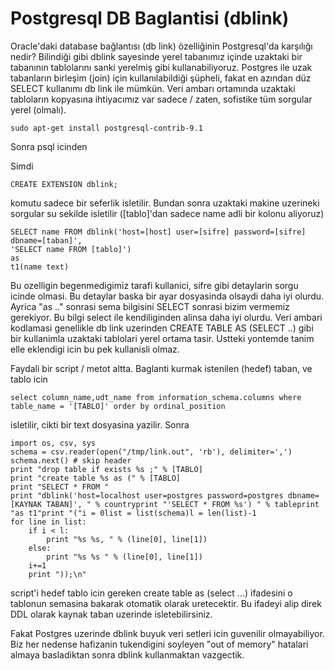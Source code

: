 # Postgresql DB Baglantisi (dblink)

Oracle'daki database bağlantısı (db link) özelliğinin Postgresql'da
karşılığı nedir? Bilindiği gibi dblink sayesinde yerel tabanımız
içinde uzaktaki bir tabanının tablolarını sanki yerelmiş gibi
kullanabiliyoruz. Postgres ile uzak tabanların birleşim (join) için
kullanılabildiği şüpheli, fakat en azından düz SELECT kullanımı db
link ile mümkün. Veri ambarı ortamında uzaktaki tabloların kopyasına
ihtiyacımız var sadece / zaten, sofistike tüm sorgular yerel (olmalı).

```
sudo apt-get install postgresql-contrib-9.1
```

Sonra psql icinden

Simdi

```
CREATE EXTENSION dblink;
```

komutu sadece bir seferlik isletilir. Bundan sonra uzaktaki makine uzerineki sorgular su sekilde isletilir ([tablo]'dan sadece name adli bir kolonu aliyoruz)

```
SELECT name FROM dblink('host=[host] user=[sifre] password=[sifre] dbname=[taban]', 
'SELECT name FROM [tablo]') 
as 
t1(name text)
```

Bu ozelligin begenmedigimiz tarafi kullanici, sifre gibi detaylarin
sorgu icinde olmasi. Bu detaylar baska bir ayar dosyasinda olsaydi
daha iyi olurdu. Ayrica "as .." sonrasi sema bilgisini SELECT sonrasi
bizim vermemiz gerekiyor. Bu bilgi select ile kendiliginden alinsa
daha iyi olurdu. Veri ambari kodlamasi genellikle db link uzerinden
CREATE TABLE AS (SELECT ..) gibi bir kullanimla uzaktaki tablolari
yerel ortama tasir. Ustteki yontemde tanim elle eklendigi icin bu pek
kullanisli olmaz.

Faydali bir script / metot altta. Baglanti kurmak istenilen (hedef)
taban, ve tablo icin

```
select column_name,udt_name from information_schema.columns where
table_name = '[TABLO]' order by ordinal_position
```

isletilir, cikti bir text dosyasina yazilir. Sonra

```
import os, csv, sys
schema = csv.reader(open("/tmp/link.out", 'rb'), delimiter=',')
schema.next() # skip header
print "drop table if exists %s ;" % [TABLO]
print "create table %s as (" % [TABLO]
print "SELECT * FROM "
print "dblink('host=localhost user=postgres password=postgres dbname=[KAYNAK TABAN]', " % countryprint "'SELECT * FROM %s') " % tableprint "as t1"print "("i = 0list = list(schema)l = len(list)-1
for line in list:
    if i < l:
        print "%s %s, " % (line[0], line[1])
    else:
        print "%s %s " % (line[0], line[1])
    i+=1
    print "));\n"
```

script'i hedef tablo icin gereken create table as (select ...)
ifadesini o tablonun semasina bakarak otomatik olarak uretecektir. Bu
ifadeyi alip direk DDL olarak kaynak taban uzerinde isletebilirsiniz.

Fakat Postgres uzerinde dblink buyuk veri setleri icin guvenilir
olmayabiliyor. Biz her nedense hafizanin tukendigini soyleyen "out of
memory" hatalari almaya basladiktan sonra dblink kullanmaktan
vazgectik.





